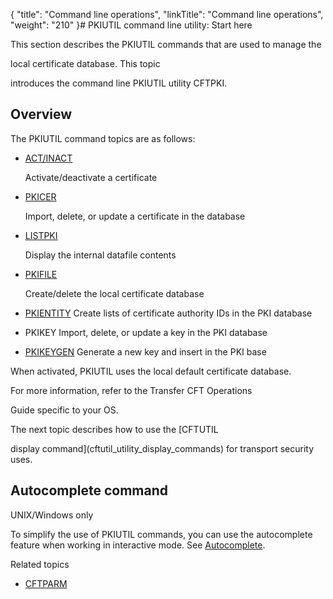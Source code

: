 {
    "title": "Command line operations",
    "linkTitle": "Command line operations",
    "weight": "210"
}# <span id="PKIUTIL_command_line_utility"></span>PKIUTIL command line utility: Start here

This section describes the PKIUTIL commands that are used to manage the
local certificate database. This topic
introduces the command line PKIUTIL utility CFTPKI.

## Overview

The PKIUTIL command topics are as follows:

-   [ACT/INACT](using_act_inact)
    Activate/deactivate a certificate
-   [PKICER](using_the_pkicer_command)
    Import, delete, or update a certificate in the database
-   [LISTPKI](using_the_listpki_command)
    Display the internal datafile contents
-   [PKIFILE](using_the_pkifile_command)
    Create/delete the local certificate database
-   [PKIENTITY](pkientity) Create lists of certificate authority IDs in the PKI database
-   PKIKEY Import, delete, or update a key in the PKI database
-   [PKIKEYGEN](pkikeygen) Generate a new key and insert in the PKI base

When activated, PKIUTIL uses the local default certificate database.
For more information, refer to the Transfer CFT Operations
Guide specific to your OS.

The next topic describes how to use the [CFTUTIL
display command](cftutil_utility_display_commands) for transport security uses.

## Autocomplete command

UNIX/Windows only

To simplify the use of PKIUTIL commands, you can use the autocomplete feature when working in interactive mode. See [Autocomplete](../../../c_intro_userinterfaces/about_cftutil/autocomplete).

Related topics

-   [CFTPARM](../../../admin_intro/admin_config_commands/cftparm_general_parameters)
